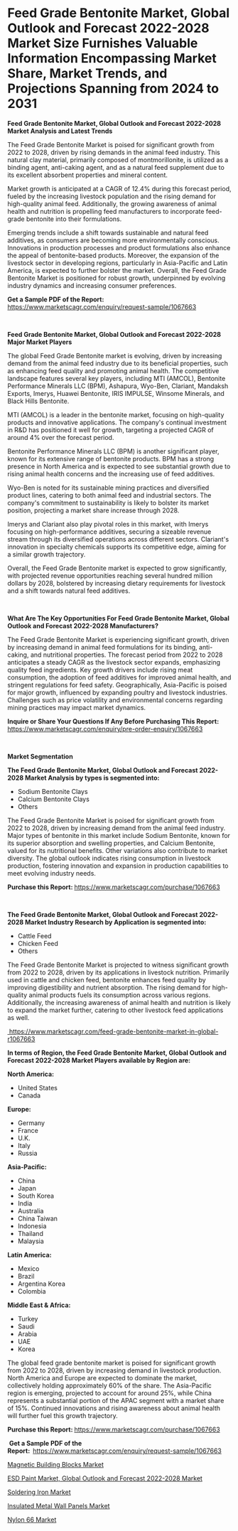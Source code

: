 <p><h1>Feed Grade Bentonite Market, Global Outlook and Forecast 2022-2028 Market Size Furnishes Valuable Information Encompassing Market Share, Market Trends, and Projections Spanning from 2024 to 2031</h1></p><p><strong>Feed Grade Bentonite Market, Global Outlook and Forecast 2022-2028 Market Analysis and Latest Trends</strong></p>
<p><p>The Feed Grade Bentonite Market is poised for significant growth from 2022 to 2028, driven by rising demands in the animal feed industry. This natural clay material, primarily composed of montmorillonite, is utilized as a binding agent, anti-caking agent, and as a natural feed supplement due to its excellent absorbent properties and mineral content. </p><p>Market growth is anticipated at a CAGR of 12.4% during this forecast period, fueled by the increasing livestock population and the rising demand for high-quality animal feed. Additionally, the growing awareness of animal health and nutrition is propelling feed manufacturers to incorporate feed-grade bentonite into their formulations.</p><p>Emerging trends include a shift towards sustainable and natural feed additives, as consumers are becoming more environmentally conscious. Innovations in production processes and product formulations also enhance the appeal of bentonite-based products. Moreover, the expansion of the livestock sector in developing regions, particularly in Asia-Pacific and Latin America, is expected to further bolster the market. Overall, the Feed Grade Bentonite Market is positioned for robust growth, underpinned by evolving industry dynamics and increasing consumer preferences.</p></p>
<p><strong>Get a Sample PDF of the Report:&nbsp;</strong> <a href="https://www.marketscagr.com/enquiry/request-sample/1067663">https://www.marketscagr.com/enquiry/request-sample/1067663</a></p>
<p>&nbsp;</p>
<p><strong>Feed Grade Bentonite Market, Global Outlook and Forecast 2022-2028 Major Market Players</strong></p>
<p><p>The global Feed Grade Bentonite market is evolving, driven by increasing demand from the animal feed industry due to its beneficial properties, such as enhancing feed quality and promoting animal health. The competitive landscape features several key players, including MTI (AMCOL), Bentonite Performance Minerals LLC (BPM), Ashapura, Wyo-Ben, Clariant, Mandaksh Exports, Imerys, Huawei Bentonite, IRIS IMPULSE, Winsome Minerals, and Black Hills Bentonite.</p><p>MTI (AMCOL) is a leader in the bentonite market, focusing on high-quality products and innovative applications. The company's continual investment in R&D has positioned it well for growth, targeting a projected CAGR of around 4% over the forecast period.</p><p>Bentonite Performance Minerals LLC (BPM) is another significant player, known for its extensive range of bentonite products. BPM has a strong presence in North America and is expected to see substantial growth due to rising animal health concerns and the increasing use of feed additives.</p><p>Wyo-Ben is noted for its sustainable mining practices and diversified product lines, catering to both animal feed and industrial sectors. The company's commitment to sustainability is likely to bolster its market position, projecting a market share increase through 2028.</p><p>Imerys and Clariant also play pivotal roles in this market, with Imerys focusing on high-performance additives, securing a sizeable revenue stream through its diversified operations across different sectors. Clariant's innovation in specialty chemicals supports its competitive edge, aiming for a similar growth trajectory.</p><p>Overall, the Feed Grade Bentonite market is expected to grow significantly, with projected revenue opportunities reaching several hundred million dollars by 2028, bolstered by increasing dietary requirements for livestock and a shift towards natural feed additives.</p></p>
<p>&nbsp;</p>
<p><strong>What Are The Key Opportunities For Feed Grade Bentonite Market, Global Outlook and Forecast 2022-2028 Manufacturers?</strong></p>
<p><p>The Feed Grade Bentonite Market is experiencing significant growth, driven by increasing demand in animal feed formulations for its binding, anti-caking, and nutritional properties. The forecast period from 2022 to 2028 anticipates a steady CAGR as the livestock sector expands, emphasizing quality feed ingredients. Key growth drivers include rising meat consumption, the adoption of feed additives for improved animal health, and stringent regulations for feed safety. Geographically, Asia-Pacific is poised for major growth, influenced by expanding poultry and livestock industries. Challenges such as price volatility and environmental concerns regarding mining practices may impact market dynamics.</p></p>
<p><strong>Inquire or Share Your Questions If Any Before Purchasing This Report:</strong> <a href="https://www.marketscagr.com/enquiry/pre-order-enquiry/1067663">https://www.marketscagr.com/enquiry/pre-order-enquiry/1067663</a></p>
<p>&nbsp;</p>
<p><strong>Market Segmentation</strong></p>
<p><strong>The Feed Grade Bentonite Market, Global Outlook and Forecast 2022-2028 Market Analysis by types is segmented into:</strong></p>
<p><ul><li>Sodium Bentonite Clays</li><li>Calcium Bentonite Clays</li><li>Others</li></ul></p>
<p><p>The Feed Grade Bentonite Market is poised for significant growth from 2022 to 2028, driven by increasing demand from the animal feed industry. Major types of bentonite in this market include Sodium Bentonite, known for its superior absorption and swelling properties, and Calcium Bentonite, valued for its nutritional benefits. Other variations also contribute to market diversity. The global outlook indicates rising consumption in livestock production, fostering innovation and expansion in production capabilities to meet evolving industry needs.</p></p>
<p><strong>Purchase this Report:&nbsp;</strong><a href="https://www.marketscagr.com/purchase/1067663">https://www.marketscagr.com/purchase/1067663</a></p>
<p>&nbsp;</p>
<p><strong>The Feed Grade Bentonite Market, Global Outlook and Forecast 2022-2028 Market Industry Research by Application is segmented into:</strong></p>
<p><ul><li>Cattle Feed</li><li>Chicken Feed</li><li>Others</li></ul></p>
<p><p>The Feed Grade Bentonite Market is projected to witness significant growth from 2022 to 2028, driven by its applications in livestock nutrition. Primarily used in cattle and chicken feed, bentonite enhances feed quality by improving digestibility and nutrient absorption. The rising demand for high-quality animal products fuels its consumption across various regions. Additionally, the increasing awareness of animal health and nutrition is likely to expand the market further, catering to other livestock feed applications as well.</p></p>
<p><a href="https://www.marketscagr.com/feed-grade-bentonite-market-in-global-r1067663">&nbsp;https://www.marketscagr.com/feed-grade-bentonite-market-in-global-r1067663</a></p>
<p><strong>In terms of Region, the Feed Grade Bentonite Market, Global Outlook and Forecast 2022-2028 Market Players available by Region are:</strong></p>
<p>
    <p> <strong> North America: </strong>
        <ul>
            <li>United States</li>
            <li>Canada</li>
        </ul>
        </p> 
    <p> <strong> Europe: </strong>
        <ul>
            <li>Germany</li>
            <li>France</li>
            <li>U.K.</li>
            <li>Italy</li>
            <li>Russia</li>
        </ul>
        </p> 
    <p> <strong> Asia-Pacific: </strong>
        <ul>
            <li>China</li>
            <li>Japan</li>
            <li>South Korea</li>
            <li>India</li>
            <li>Australia</li>
            <li>China Taiwan</li>
            <li>Indonesia</li>
            <li>Thailand</li>
            <li>Malaysia</li>
        </ul>
        </p> 
    <p> <strong> Latin America: </strong>
        <ul>
            <li>Mexico</li>
            <li>Brazil</li>
            <li>Argentina Korea</li>
            <li>Colombia</li>
        </ul>
        </p> 
    <p> <strong> Middle East & Africa: </strong>
        <ul>
            <li>Turkey</li>
            <li>Saudi</li>
            <li>Arabia</li>
            <li>UAE</li>
            <li>Korea</li>
        </ul>
    </p>
    </p>
<p><p>The global feed grade bentonite market is poised for significant growth from 2022 to 2028, driven by increasing demand in livestock production. North America and Europe are expected to dominate the market, collectively holding approximately 60% of the share. The Asia-Pacific region is emerging, projected to account for around 25%, while China represents a substantial portion of the APAC segment with a market share of 15%. Continued innovations and rising awareness about animal health will further fuel this growth trajectory.</p></p>
<p><strong>Purchase this Report: </strong><a href="https://www.marketscagr.com/purchase/1067663">https://www.marketscagr.com/purchase/1067663</a></p>
<p>&nbsp;<strong>Get a Sample PDF of the Report:&nbsp;&nbsp;</strong><a href="https://www.marketscagr.com/enquiry/request-sample/1067663">https://www.marketscagr.com/enquiry/request-sample/1067663</a></p>
<p><strong></strong></p>
<p><p><a href="https://www.linkedin.com/pulse/what-innovations-market-trends-shaping-magnetic-building-blocks-k1rqc?trackingId=pZQSaxZoQJG7gFcxoT9GgA%3D%3D">Magnetic Building Blocks Market</a></p><p><a href="https://github.com/provorikovar/Market-Research-Report-List-6/blob/main/esd-paint-market-global-outlook-and-forecast-2022-2028-market.md">ESD Paint Market, Global Outlook and Forecast 2022-2028 Market</a></p><p><a href="https://issuu.com/reportprime-2/docs/soldering-iron-market-size-2030.ppt_ce89157c669d7f">Soldering Iron Market</a></p><p><a href="https://medium.com/@amandawbrown02/the-global-insulated-metal-wall-panels-market-identifies-drivers-restraints-opportunities-and-2c1af4f2b385">Insulated Metal Wall Panels Market</a></p><p><a href="https://issuu.com/reportprime-2/docs/nylon-66-market-size-2030.pptx_1327a4a75f4303">Nylon 66 Market</a></p></p>